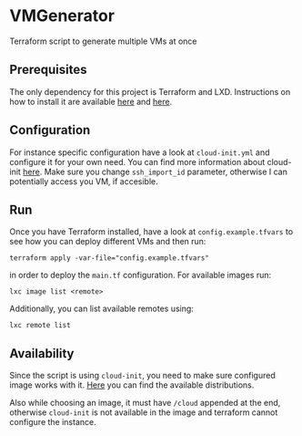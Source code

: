 # VMGenerator

Terraform script to generate multiple VMs at once

## Prerequisites

The only dependency for this project is Terraform and LXD. Instructions on how to install it are available [here](https://learn.hashicorp.com/tutorials/terraform/install-cli) and [here](https://linuxcontainers.org/lxd/getting-started-cli/).

## Configuration

For instance specific configuration have a look at `cloud-init.yml` and configure it for your own need. You can find more information about cloud-init [here](https://cloudinit.readthedocs.io/en/latest/index.html).
Make sure you change `ssh_import_id` parameter, otherwise I can potentially access you VM, if accesible.

## Run

Once you have Terraform installed, have a look at `config.example.tfvars` to see how you can deploy different VMs and then run:

    terraform apply -var-file="config.example.tfvars"
    
in order to deploy the `main.tf` configuration. For available images run:

    lxc image list <remote>

Additionally, you can list available remotes using:

    lxc remote list

## Availability

Since the script is using `cloud-init`, you need to make sure configured image works with it. [Here](https://cloudinit.readthedocs.io/en/latest/topics/availability.html) you can find the available distributions.

Also while choosing an image, it must have `/cloud` appended at the end, otherwise `cloud-init` is not available in the image and terraform cannot configure the instance.
